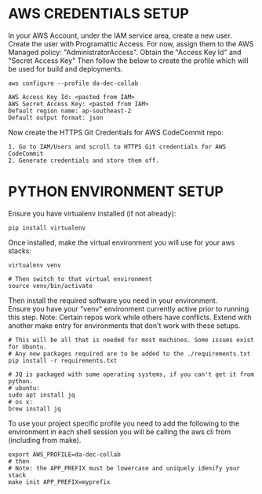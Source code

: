 # AWS CREDENTIALS SETUP

In your AWS Account, under the IAM service area, create a new user.
Create the user with Programattic Access.  For now, assign them to the AWS
Managed policy: "AdministratorAccess".
Obtain the "Access Key Id" and "Secret Access Key"
Then follow the below to create the profile which will be used for build and
deployments.
```aidl
aws configure --profile da-dec-collab

AWS Access Key Id: <pasted from IAM>
AWS Secret Access Key: <pasted from IAM>
Default region name: ap-southeast-2
Default output format: json
```
Now create the HTTPS Git Credentials for AWS CodeCommit repo:
```aidl
1. Go to IAM/Users and scroll to HTTPS Git credentials for AWS CodeCommit
2. Generate credentials and store them off.
```

# PYTHON ENVIRONMENT SETUP

Ensure you have virtualenv installed (if not already):
```aidl
pip install virtualenv
```
Once installed, make the virtual environment you will use for your aws stacks:
```aidl
virtualenv venv

# Then switch to that virtual environment
source venv/bin/activate
```

Then install the required software you need in your environment.  
Ensure you have your "venv" environment currently active prior to running this
step.
Note: Certain repos work while others have conflicts.  Extend with another make
entry for environments that don't work with these setups.
```aidl
# This will be all that is needed for most machines. Some issues exist for Ubuntu.
# Any new packages required are to be added to the ./requirements.txt  
pip install -r requirements.txt

# JQ is packaged with some operating systems, if you can't get it from python.
# ubuntu:
sudo apt install jq
# os x:
brew install jq
```

To use your project specific profile you need to add the following to the
environment in each shell session you will be calling the aws cli from
(including from make).
```aidl
export AWS_PROFILE=da-dec-collab
# then
# Note: the APP_PREFIX must be lowercase and uniquely idenify your stack
make init APP_PREFIX=myprefix
```
